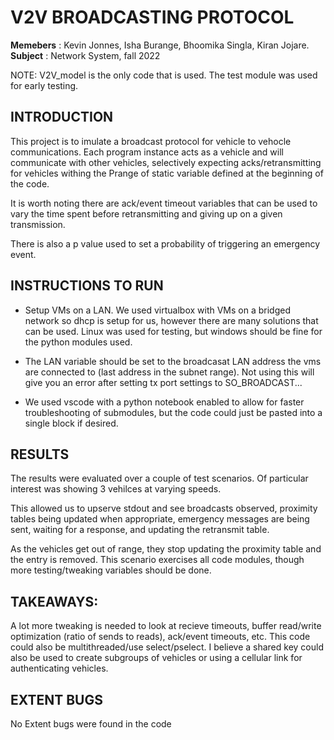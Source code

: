 # V2V BROADCASTING PROTOCOL

**Memebers** : Kevin Jonnes, Isha Burange, Bhoomika Singla, Kiran Jojare.  
**Subject**  : Network System, fall 2022

NOTE: V2V_model is the only code that is used. The test module was used for early testing.

## INTRODUCTION

This project is to imulate a broadcast protocol for vehicle to vehocle communications. 
Each program instance acts as a vehicle and will communicate with other vehicles, selectively expecting acks/retransmitting for vehicles withing the Prange of static variable defined at the beginning of the code. 

It is worth noting there are ack/event timeout variables that can be used to vary the time spent before retransmitting and giving up on a given transmission.

There is also a p value used to set a probability of triggering an emergency event.

## INSTRUCTIONS TO RUN

* Setup VMs on a LAN. We used virtualbox with VMs on a bridged network so dhcp is setup for us, however there are many solutions that can be used. Linux was used for testing, but windows should be fine for the python modules used.

* The LAN variable should be set to the broadcasat LAN address the vms are connected to (last address in the subnet range). Not using this will give you an error after setting tx port settings to SO_BROADCAST...

* We used vscode with a python notebook enabled to allow for faster troubleshooting of submodules, 
but the code could just be pasted into a single block if desired.

## RESULTS

The results were evaluated over a couple of test scenarios. Of particular interest was showing 3 vehilces at varying speeds. 

This allowed us to upserve stdout and see broadcasts observed, proximity tables being updated when appropriate, emergency messages are being sent, waiting for a response, and updating the retransmit table.

As the vehicles get out of range, they stop updating the proximity table and the entry is removed. 
This scenario exercises all code modules, though more testing/tweaking variables should be done.

## TAKEAWAYS:
A lot more tweaking is needed to look at recieve timeouts, buffer read/write optimization (ratio of sends to reads), ack/event timeouts, etc. This code could also be multithreaded/use select/pselect. I believe a shared key could also be used to create subgroups of vehicles or using a cellular link for authenticating vehicles. 

## EXTENT BUGS
No Extent bugs were found in the code
